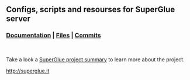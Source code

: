 ## Configs, scripts and resourses for SuperGlue server
### [Documentation](http://git.superglue.it/superglue/documentation/wikis/home) | [Files](http://git.superglue.it/superglue/serverside/tree/master) | [Commits](http://git.superglue.it/superglue/clientplugin/commits/master)  
&nbsp;  

Take a look a [SuperGlue project summary](http://git.superglue.it/superglue/documentation/wikis/home) to learn more about the project.  


http://superglue.it